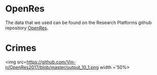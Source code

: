 # OpenRes

The data that we used can be found on the Research Platforms github repository [OpenRes](https://github.com/Vin-n/OpenRes/tree/master/Event%20Data/Victorian_Crime_Statistics). 


# Crimes
<img src=https://github.com/Vin-n/OpenRes2017/blob/master/output_10_1.png width ='50%>

